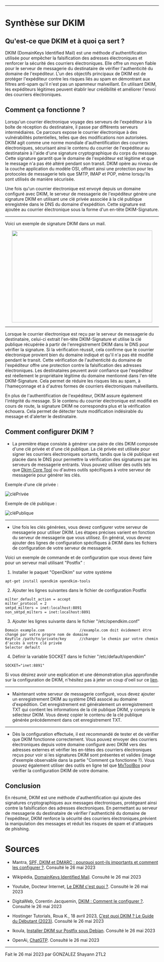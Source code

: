 ***
# Synthèse sur DKIM

## Qu'est-ce que DKIM et à quoi ça sert ?

DKIM (DomainKeys Identified Mail) est une méthode d'authentification utilisée pour empêcher la falsification des adresses électroniques et renforcer la sécurité des courriers électroniques.
Elle offre un moyen fiable pour le serveur de messagerie du destinataire de vérifier l'authenticité du domaine de l'expéditeur. L'un des objectifs principaux de DKIM est de protéger 
l'expéditeur contre les risques liés au spam en démontrant aux filtres anti-spam qu'il n'est pas un spammeur malveillant. En utilisant DKIM, les expéditeurs légitimes peuvent établir 
leur crédibilité et améliorer l'envoi des courriers électroniques.


## Comment ça fonctionne ?

Lorsqu'un courrier électronique voyage des serveurs de l'expéditeur à la boîte de réception du destinataire, il passe par différents serveurs intermédiaires. 
Ce parcours expose le courrier électronique à des vulnérabilités potentielles, telles que des modifications non autorisées. DKIM agit comme une norme mondiale d'authentification des courriers électroniques, 
sécurisant ainsi le contenu du courrier de l'expéditeur au destinataire à l'aide d'une signature cryptographique du corps du message. Cette signature garantit que le domaine de l'expéditeur 
est légitime et que le message n'a pas été altéré pendant son transit. DKIM opère au niveau de la couche application du modèle OSI, offrant ainsi une protection pour les protocoles de messagerie tels que SMTP,
IMAP et POP, même lorsqu'ils sont utilisés de manière sécurisée.

Une fois qu'un courrier électronique est envoyé depuis un domaine configuré avec DKIM, le serveur de messagerie de l'expéditeur génère une signature DKIM en utilisant une clé privée associée à la clé publique 
enregistrée dans le DNS du domaine d'expédition. Cette signature est ajoutée au courrier électronique sous la forme d'un en-tête DKIM-Signature.


***
Voici un exemple de signature DKIM dans un mail.


<p align="center">
  <img width="460" height="300" src="https://github.com/Shayann37/Wiki-TI/assets/71373280/1f5b8c69-7d25-46ba-8965-07b0802e4e2b">
</p>

***

Lorsque le courrier électronique est reçu par le serveur de messagerie du destinataire, celui-ci extrait l'en-tête DKIM-Signature et utilise la clé publique récupérée à partir de l'enregistrement DKIM dans le DNS
pour vérifier la signature. Si la vérification réussit, cela confirme que le courrier électronique provient bien du domaine indiqué et qu'il n'a pas été modifié pendant le transit.
Cette vérification de l'authenticité du domaine de l'expéditeur offre une protection contre la falsification des adresses électroniques. Les destinataires peuvent avoir confiance que l'expéditeur 
est réellement le propriétaire légitime du domaine mentionné dans l'en-tête DKIM-Signature. Cela permet de réduire les risques liés au spam, à l'hameçonnage 
et à d'autres formes de courriers électroniques malveillants.

En plus de l'authentification de l'expéditeur, DKIM assure également l'intégrité du message. Si le contenu du courrier électronique est modifié en cours de route, 
la signature DKIM ne correspondra plus et la vérification échouera. Cela permet de détecter toute modification indésirable du message et d'alerter le destinataire.


## Comment configurer DKIM ?

* La première étape consiste à générer une paire de clés DKIM composée d'une clé privée et d'une clé publique. La clé privée est utilisée pour signer les courriers électroniques sortants, 
tandis que la clé publique est placée dans le DNS pour permettre la vérification des signatures par les serveurs de messagerie entrants. Vous pouvez utiliser des outils tels que [Dkim Core Tool](https://dkimcore.org/tools/)
ou d'autres outils spécifiques à votre serveur de messagerie pour générer les clés.

Exemple d'une clé privée :

![cléPrivée](https://github.com/Shayann37/Wiki-TI/assets/71373280/3ba86e12-28ef-4fc1-8b0d-fb6a3a36f127)

Exemple de clé publique : 

![cléPublique](https://github.com/Shayann37/Wiki-TI/assets/71373280/ae201da0-149a-4a6c-9666-0fed72254255)

***

* Une fois les clés générées, vous devez configurer votre serveur de messagerie pour utiliser DKIM. Les étapes précises varient en fonction du serveur de messagerie que vous utilisez. En général, 
vous devrez ajouter des lignes de configuration spécifiques à DKIM dans les fichiers de configuration de votre serveur de messagerie.

Voici un exemple de commande et de configuration que vous devez faire pour un serveur mail utilisant "Postfix" : 

1. Installer le paquet "OpenDkim" sur votre système
```code 
apt-get install opendkim opendkim-tools
```

2. Ajouter les lignes suivantes dans le fichier de configuration Postfix
```code 
milter_default_action = accept
milter_protocol = 2
smtpd_milters = inet:localhost:8891
non_smtpd_milters = inet:localhost:8891
```

3. Ajouter les lignes suivante dans le fichier "/etc/opendkim.conf"
```code 
Domain example.com                //example.com doit évidement être changé par votre propre nom de domaine
KeyFile /path/to/private/key      //changer le chemin par votre chemin d'accès à votre clé privée
Selector default
```

4. Définir la variable SOCKET dans le fichier "/etc/default/opendkim"
```code
SOCKET="inet:8891"
```

Si vous désirez avoir une explication et une démonstration plus approfondie sur la configuration de DKIM, n'hésitez pas à jeter un coup d'oeil sur ce [lien](https://fr-wiki.ikoula.com/fr/Installer_DKIM_sur_Postfix_sous_Debian).

***


* Maintenant votre serveur de messagerie configuré, vous devez ajouter un enregistrement DKIM au système DNS associé au domaine d'expédition. 
Cet enregistrement est généralement un enregistrement TXT qui contient les informations de la clé publique DKIM, y compris le sélecteur DKIM. 
Vous devez copier le contenu de la clé publique générée précédemment dans cet enregistrement TXT.

***

* Dès la configuration effectuée, il est recommandé de tester et de vérifier que DKIM fonctionne correctement. Vous pouvez envoyer des courriers électroniques depuis votre domaine 
configuré avec DKIM vers des adresses externes et vérifier les en-têtes des courriers électroniques reçus pour voir si les signatures DKIM sont présentes et valides (image d'exemple observable dans 
la partie "Comment ça fonctionne ?). 
Vous pouvez également utiliser des outils en ligne tel que [MxToolBox](https://mxtoolbox.com) pour vérifier la configuration DKIM de votre domaine.

## Conclusion

En résumé, DKIM est une méthode d'authentification qui ajoute des signatures cryptographiques aux messages électroniques, protégeant ainsi contre la falsification des adresses électroniques.
En permettant au serveur de messagerie du destinataire de vérifier l'authenticité du domaine de l'expéditeur, DKIM renforce la sécurité des courriers électroniques,prévient la manipulation 
des messages et réduit les risques de spam et d'attaques de phishing.

# Sources

* Mantra, [SPF, DKIM et DMARC : pourquoi sont-ils importants et comment les configurer ?](https://fr.mantra.ms/blog/spf-dkim-dmarc-explication-parametrage). Consulté le 26 mai 2023

* Wikipédia, [DomainKeys Identified Mail](https://fr.wikipedia.org/wiki/DomainKeys_Identified_Mail). Consulté le 26 mai 2023

* Youtube, Docteur Internet, [Le DKIM c'est quoi ?](https://www.youtube.com/watch?v=nlAx8WMM5Z4). Consulté le 26 mai 2023

* DigitaWeb, Corentin Jacquemin, [DKIM : Comment le configurer ?](https://www.digitaweb.com/blog/dkim-comment-configurer). Consulté le 26 mai 2023

* Hostinger Tutorials, Roua K., 18 avril 2023, [C’est quoi DKIM ? Le Guide du Débutant (2023)](https://www.hostinger.fr/tutoriels/enregistrement-dkim). Consulté le 26 mai 2023

* Ikoula, [Installer DKIM sur Postfix sous Debian](https://fr-wiki.ikoula.com/fr/Installer_DKIM_sur_Postfix_sous_Debian). Consulté le 26 mai 2023

* OpenAi, [ChatGTP](https://chat.openai.com). Consulté le 26 mai 2023

***

Fait le 26 mai 2023 par GONZALEZ Shayann 2TL2

